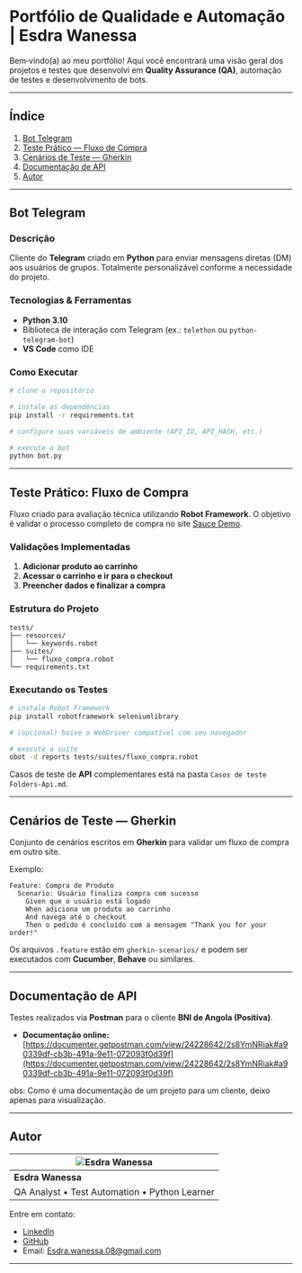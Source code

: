 # Portfólio de Qualidade e Automação | Esdra Wanessa

Bem‑vindo(a) ao meu portfólio! Aqui você encontrará uma visão geral dos projetos e testes que desenvolvi em **Quality Assurance (QA)**, automação de testes e desenvolvimento de bots.

---

## Índice

1. [Bot Telegram](#bot-telegram)
2. [Teste Prático — Fluxo de Compra](#teste-prático—fluxo-de-compra)
3. [Cenários de Teste — Gherkin](#cenários-de-teste—gherkin)
4. [Documentação de API](#documentação-de-api)
5. [Autor](#autor)

---

## Bot Telegram

### Descrição

Cliente do **Telegram** criado em **Python** para enviar mensagens diretas (DM) aos usuários de grupos. Totalmente personalizável conforme a necessidade do projeto.

### Tecnologias & Ferramentas

* **Python 3.10**
* Biblioteca de interação com Telegram (ex.: `telethon` ou `python-telegram-bot`)
* **VS Code** como IDE

### Como Executar

```bash
# clone o repositório

# instale as dependências
pip install -r requirements.txt

# configure suas variáveis de ambiente (API_ID, API_HASH, etc.)

# execute o bot
python bot.py
```

---

## Teste Prático: Fluxo de Compra

Fluxo criado para avaliação técnica utilizando **Robot Framework**. O objetivo é validar o processo completo de compra no site [Sauce Demo](https://www.saucedemo.com/).

### Validações Implementadas

1. **Adicionar produto ao carrinho**
2. **Acessar o carrinho e ir para o checkout**
3. **Preencher dados e finalizar a compra**

### Estrutura do Projeto

```
tests/
├── resources/
│   └── keywords.robot
├── suites/
│   └── fluxo_compra.robot
└── requirements.txt
```

### Executando os Testes

```bash
# instale Robot Framework
pip install robotframework seleniumlibrary

# (opcional) baixe o WebDriver compatível com seu navegador

# execute a suíte
obot -d reports tests/suites/fluxo_compra.robot
```

Casos de teste de **API** complementares está na pasta `Casos de teste Folders-Api.md`.

---

## Cenários de Teste — Gherkin

Conjunto de cenários escritos em **Gherkin** para validar um fluxo de compra em outro site.

Exemplo:

```gherkin
Feature: Compra de Produto
  Scenario: Usuário finaliza compra com sucesso
    Given que o usuário está logado
    When adiciona um produto ao carrinho
    And navega até o checkout
    Then o pedido é concluído com a mensagem "Thank you for your order!"
```

Os arquivos `.feature` estão em `gherkin-scenarios/` e podem ser executados com **Cucumber**, **Behave** ou similares.

---

## Documentação de API

Testes realizados via **Postman** para o cliente **BNI de Angola (Positiva)**.

* **Documentação online:** [https://documenter.getpostman.com/view/24228642/2s8YmNRiak#a90339df-cb3b-491a-9e11-072093f0d39f](https://documenter.getpostman.com/view/24228642/2s8YmNRiak#a90339df-cb3b-491a-9e11-072093f0d39f)

obs: Como é uma documentação de um projeto para um cliente, deixo apenas para visualização. 

---

## Autor

| ![Esdra Wanessa](https://avatars.githubusercontent.com/Esdrawane) |
| -------------------------------------------------------- |
| **Esdra Wanessa**                                        |
| QA Analyst • Test Automation • Python Learner            |

Entre em contato:

* [LinkedIn](https://www.linkedin.com/in/esdrawanessa)
* [GitHub](https://github.com/Esdrawane)
* Email: Esdra.wanessa.08@gmail.com

---

